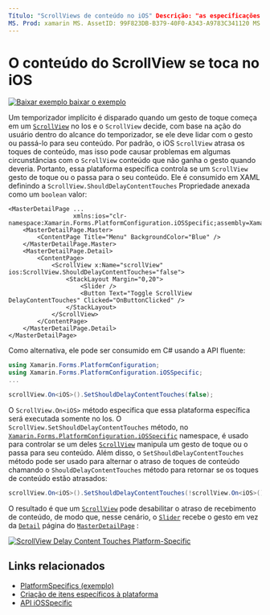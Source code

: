 ```yaml
---
Título: "ScrollViews de conteúdo no iOS" Descrição: "as especificações da plataforma permitem que você consuma a funcionalidade disponível apenas em uma plataforma específica, sem implementar renderizadores ou efeitos personalizados. Este artigo explica como consumir a plataforma específica do iOS que controla se um ScrollView lida com um gesto de toque ou o passa para seu conteúdo.
MS. Prod: xamarin MS. AssetID: 99F823DB-B379-40F0-A343-A9783C341120 MS. Technology: xamarin-Forms autor: davidbritch MS. Author: dabritch MS. Date: 10/24/2018 no-loc: [ Xamarin.Forms , Xamarin.Essentials ]
---
```


# <a name="scrollview-content-touches-on-ios"></a>O conteúdo do ScrollView se toca no iOS

[![Baixar exemplo ](~/media/shared/download.png) baixar o exemplo](https://docs.microsoft.com/samples/xamarin/xamarin-forms-samples/userinterface-platformspecifics)

Um temporizador implícito é disparado quando um gesto de toque começa em um [`ScrollView`](xref:Xamarin.Forms.ScrollView) no Ios e o `ScrollView` decide, com base na ação do usuário dentro do alcance do temporizador, se ele deve lidar com o gesto ou passá-lo para seu conteúdo. Por padrão, o iOS `ScrollView` atrasa os toques de conteúdo, mas isso pode causar problemas em algumas circunstâncias com o `ScrollView` conteúdo que não ganha o gesto quando deveria. Portanto, essa plataforma específica controla se um `ScrollView` gesto de toque ou o passa para o seu conteúdo. Ele é consumido em XAML definindo a `ScrollView.ShouldDelayContentTouches` Propriedade anexada como um `boolean` valor:

```xaml
<MasterDetailPage ...
                  xmlns:ios="clr-namespace:Xamarin.Forms.PlatformConfiguration.iOSSpecific;assembly=Xamarin.Forms.Core">
    <MasterDetailPage.Master>
        <ContentPage Title="Menu" BackgroundColor="Blue" />
    </MasterDetailPage.Master>
    <MasterDetailPage.Detail>
        <ContentPage>
            <ScrollView x:Name="scrollView" ios:ScrollView.ShouldDelayContentTouches="false">
                <StackLayout Margin="0,20">
                    <Slider />
                    <Button Text="Toggle ScrollView DelayContentTouches" Clicked="OnButtonClicked" />
                </StackLayout>
            </ScrollView>
        </ContentPage>
    </MasterDetailPage.Detail>
</MasterDetailPage>
```

Como alternativa, ele pode ser consumido em C# usando a API fluente:

```csharp
using Xamarin.Forms.PlatformConfiguration;
using Xamarin.Forms.PlatformConfiguration.iOSSpecific;
...

scrollView.On<iOS>().SetShouldDelayContentTouches(false);
```

O `ScrollView.On<iOS>` método especifica que essa plataforma específica será executada somente no Ios. O `ScrollView.SetShouldDelayContentTouches` método, no [`Xamarin.Forms.PlatformConfiguration.iOSSpecific`](xref:Xamarin.Forms.PlatformConfiguration.iOSSpecific) namespace, é usado para controlar se um deles [`ScrollView`](xref:Xamarin.Forms.ScrollView) manipula um gesto de toque ou o passa para seu conteúdo. Além disso, o `SetShouldDelayContentTouches` método pode ser usado para alternar o atraso de toques de conteúdo chamando o `ShouldDelayContentTouches` método para retornar se os toques de conteúdo estão atrasados:

```csharp
scrollView.On<iOS>().SetShouldDelayContentTouches(!scrollView.On<iOS>().ShouldDelayContentTouches());
```

O resultado é que um [`ScrollView`](xref:Xamarin.Forms.ScrollView) pode desabilitar o atraso de recebimento de conteúdo, de modo que, nesse cenário, o [`Slider`](xref:Xamarin.Forms.Slider) recebe o gesto em vez da [`Detail`](xref:Xamarin.Forms.MasterDetailPage.Detail) página do [`MasterDetailPage`](xref:Xamarin.Forms.MasterDetailPage) :

[![](scrollview-content-touches-images/scrollview-delay-content-touches.png "ScrollView Delay Content Touches Platform-Specific")](scrollview-content-touches-images/scrollview-delay-content-touches-large.png#lightbox "ScrollView Delay Content Touches Platform-Specific")

## <a name="related-links"></a>Links relacionados

- [PlatformSpecifics (exemplo)](https://docs.microsoft.com/samples/xamarin/xamarin-forms-samples/userinterface-platformspecifics)
- [Criação de itens específicos à plataforma](~/xamarin-forms/platform/platform-specifics/index.md#creating-platform-specifics)
- [API iOSSpecific](xref:Xamarin.Forms.PlatformConfiguration.iOSSpecific)
